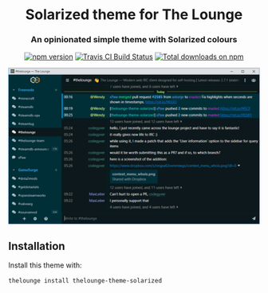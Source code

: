<h1 align="center">
	Solarized theme for The Lounge
</h1>

<h3 align="center">
	An opinionated simple theme with Solarized colours
</h3>

<p align="center">
	<a href="https://yarn.pm/thelounge-theme-solarized"><img
		alt="npm version"
		src="https://img.shields.io/npm/v/thelounge-theme-solarized.svg?style=flat-square"></a>
	<a href="https://travis-ci.com/thelounge/thelounge-theme-solarized"><img
		alt="Travis CI Build Status"
		src="https://img.shields.io/travis/com/thelounge/thelounge-theme-solarized/master.svg?&style=flat-square"></a>
	<a href="https://npm-stat.com/charts.html?package=thelounge-theme-solarized&from=2016-02-12"><img
		alt="Total downloads on npm"
		src="https://img.shields.io/npm/dt/thelounge-theme-solarized.svg?colorB=007dc7&style=flat-square"></a>
</p>

<p align="center">
	<img src="screenshot.png" alt="Screenshot of the Solarized theme for The Lounge" width="550">
</p>

## Installation

Install this theme with:

```sh
thelounge install thelounge-theme-solarized
```
